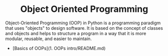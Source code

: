 <h1 align="center">Object Oriented Programming</h1>

Object-Oriented Programming (OOP) in Python is a programming paradigm that uses "objects" to design software. It is based on the concept of classes and objects and helps to structure a program in a way that it is more modular, reusable, and easier to maintain.

- [Basics of OOPs](1. OOPs intro/README.md)
